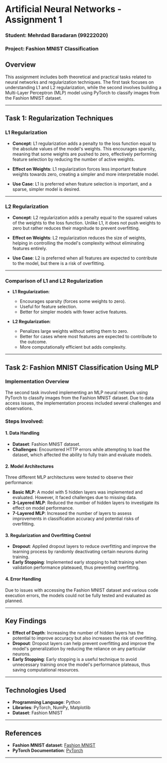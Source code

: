 # Artificial Neural Networks - Assignment 1  
### Student: Mehrdad Baradaran (99222020)  
### Project: Fashion MNIST Classification

## Overview
This assignment includes both theoretical and practical tasks related to neural networks and regularization techniques. The first task focuses on understanding L1 and L2 regularization, while the second involves building a Multi-Layer Perceptron (MLP) model using PyTorch to classify images from the Fashion MNIST dataset.

---

## Task 1: Regularization Techniques

### **L1 Regularization**  
- **Concept**: L1 regularization adds a penalty to the loss function equal to the absolute values of the model's weights. This encourages sparsity, meaning that some weights are pushed to zero, effectively performing feature selection by reducing the number of active weights.
  
- **Effect on Weights**: L1 regularization forces less important feature weights towards zero, creating a simpler and more interpretable model.

- **Use Case**: L1 is preferred when feature selection is important, and a sparse, simpler model is desired.

---

### **L2 Regularization**  
- **Concept**: L2 regularization adds a penalty equal to the squared values of the weights to the loss function. Unlike L1, it does not push weights to zero but rather reduces their magnitude to prevent overfitting.

- **Effect on Weights**: L2 regularization reduces the size of weights, helping in controlling the model's complexity without eliminating features entirely.

- **Use Case**: L2 is preferred when all features are expected to contribute to the model, but there is a risk of overfitting.

---

### **Comparison of L1 and L2 Regularization**
- **L1 Regularization**:
  - Encourages sparsity (forces some weights to zero).
  - Useful for feature selection.
  - Better for simpler models with fewer active features.

- **L2 Regularization**:
  - Penalizes large weights without setting them to zero.
  - Better for cases where most features are expected to contribute to the outcome.
  - More computationally efficient but adds complexity.

---

## Task 2: Fashion MNIST Classification Using MLP

### **Implementation Overview**  
The second task involved implementing an MLP neural network using PyTorch to classify images from the Fashion MNIST dataset. Due to data access issues, the implementation process included several challenges and observations.

### **Steps Involved**:

#### **1. Data Handling**
- **Dataset**: Fashion MNIST dataset.
- **Challenges**: Encountered HTTP errors while attempting to load the dataset, which affected the ability to fully train and evaluate models.

#### **2. Model Architectures**
Three different MLP architectures were tested to observe their performance:

- **Basic MLP**: A model with 5 hidden layers was implemented and evaluated. However, it faced challenges due to missing data.
- **3-Layered MLP**: Reduced the number of hidden layers to investigate its effect on model performance.
- **7-Layered MLP**: Increased the number of layers to assess improvements in classification accuracy and potential risks of overfitting.

#### **3. Regularization and Overfitting Control**
- **Dropout**: Applied dropout layers to reduce overfitting and improve the learning process by randomly deactivating certain neurons during training.
- **Early Stopping**: Implemented early stopping to halt training when validation performance plateaued, thus preventing overfitting.

#### **4. Error Handling**
Due to issues with accessing the Fashion MNIST dataset and various code execution errors, the models could not be fully tested and evaluated as planned.

---

## Key Findings

- **Effect of Depth**: Increasing the number of hidden layers has the potential to improve accuracy but also increases the risk of overfitting.
- **Dropout**: Dropout layers can help prevent overfitting and improve the model's generalization by reducing the reliance on any particular neurons.
- **Early Stopping**: Early stopping is a useful technique to avoid unnecessary training once the model's performance plateaus, thus saving computational resources.

---

## Technologies Used
- **Programming Language**: Python  
- **Libraries**: PyTorch, NumPy, Matplotlib  
- **Dataset**: Fashion MNIST  

---

## References
- **Fashion MNIST dataset**: [Fashion MNIST](https://github.com/zalandoresearch/fashion-mnist)  
- **PyTorch Documentation**: [PyTorch](https://pytorch.org)  

--- 
